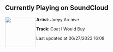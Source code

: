 ## Currently Playing on SoundCloud

[<img align="left" width="100" src="https://i1.sndcdn.com/artworks-J3Tal9LhZUHLaZ9y-Uj6RJw-t500x500.jpg">](https://soundcloud.com/joeyyarchive/coat-i-would-buy)

**Artist**: Joeyy Archive 

**Track**: Coat I Would Buy

Last updated at 06/27/2023 16:08

